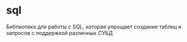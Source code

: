 # sql
Библиотека для работы с SQL, которая упрощает создание таблиц и запросов с поддержкой различных СУБД
